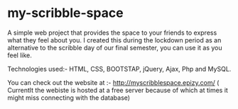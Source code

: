 # my-scribble-space
A simple web project that provides the space to your friends to express what they feel about you. I created this during the lockdown period as an alternative to the scribble day of our final semester, you can use it as you feel like.

Technologies used:- HTML, CSS, BOOTSTAP, jQuery, Ajax, Php and MySQL.

You can check out the website at :- http://myscribblespace.epizy.com/ ( Currentlt the webiste is hosted at a free server because of which at times it might miss connecting with the database)

